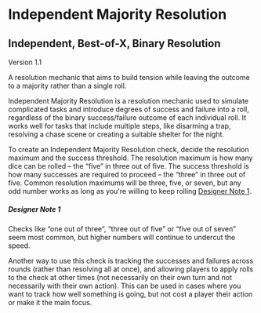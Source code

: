 # Independent Majority Resolution
## Independent, Best-of-X, Binary Resolution

Version 1.1

A resolution mechanic that aims to build tension while leaving the outcome to a majority rather than a single roll.

Independent Majority Resolution is a resolution mechanic used to simulate complicated tasks and introduce degrees of success and failure into a roll, regardless of the binary success/failure outcome of each individual roll. It works well for tasks that include multiple steps, like disarming a trap, resolving a chase scene or creating a suitable shelter for the night.

To create an Independent Majority Resolution check, decide the resolution maximum and the success threshold. The resolution maximum is how many dice can be rolled – the “five” in three out of five. The success threshold is how many successes are required to proceed – the “three” in three out of five. Common resolution maximums will be three, five, or seven, but any odd number works as long as you're willing to keep rolling [Designer Note 1](#designer-note-1).

##### Designer Note 1
Checks like “one out of three”, “three out of five” or “five out of seven” seem most common, but higher numbers will continue to undercut the speed.  

Another way to use this check is tracking the successes and failures across rounds (rather than resolving all at once), and allowing players to apply rolls to the check at other times (not necessarily on their own turn and not necessarily with their own action). This can be used in cases where you want to track how well something is going, but not cost a player their action or make it the main focus.



